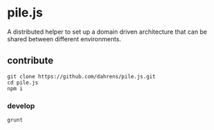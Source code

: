 # pile.js

A distributed helper to set up a domain driven architecture
that can be shared between different environments.

## contribute

```
git clone https://github.com/dahrens/pile.js.git
cd pile.js
npm i
```

### develop

```
grunt
```
